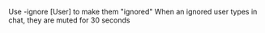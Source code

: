 Use -ignore [User] to make them "ignored"
When an ignored user types in chat, they are muted for 30 seconds